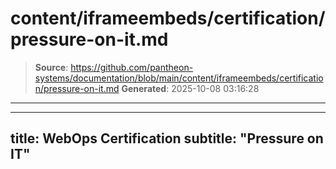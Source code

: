 # content/iframeembeds/certification/pressure-on-it.md

> **Source**: https://github.com/pantheon-systems/documentation/blob/main/content/iframeembeds/certification/pressure-on-it.md
> **Generated**: 2025-10-08 03:16:28

---

---
title: WebOps Certification
subtitle: "Pressure on IT"
---

<Partial file="certification-guide/pressure-on-it.md" />
